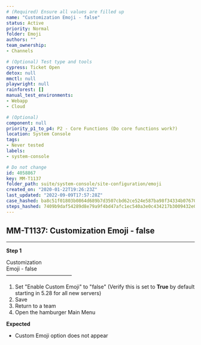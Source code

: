 ```yaml
---
# (Required) Ensure all values are filled up
name: "Customization Emoji - false"
status: Active
priority: Normal
folder: Emoji
authors: ""
team_ownership: 
- Channels

# (Optional) Test type and tools
cypress: Ticket Open
detox: null
mmctl: null
playwright: null
rainforest: []
manual_test_environments: 
- Webapp
- Cloud

# (Optional)
component: null
priority_p1_to_p4: P2 - Core Functions (Do core functions work?)
location: System Console
tags: 
- Never tested
labels: 
- system-console

# Do not change
id: 4058867
key: MM-T1137
folder_path: suite/system-console/site-configuration/emoji
created_on: "2020-01-22T19:26:23Z"
last_updated: "2022-09-09T17:57:28Z"
case_hashed: ba8c51f01803b0864d689b7d3507cbd62ce524e587ba98f34334b076709234ccaf1a635ead8a0fc4f8d68e7cc6706e88
steps_hashed: 7409b9daf54289d8e79a9f4bd47afc1ec540a3e0c434217b3009432e0a1d225258e8732f3ed07eeb6ac7c21e5ae803de
---
```


## MM-T1137: Customization Emoji - false

---

**Step 1**

Customization\
Emoji - false\
–––––––––––––––––––––––––

1. Set "Enable Custom Emoji" to "false" (Verify this is set to **True** by default starting in 5.28 for all new servers)
2. Save
3. Return to a team
4. Open the hamburger Main Menu

**Expected**

- Custom Emoji option does not appear
